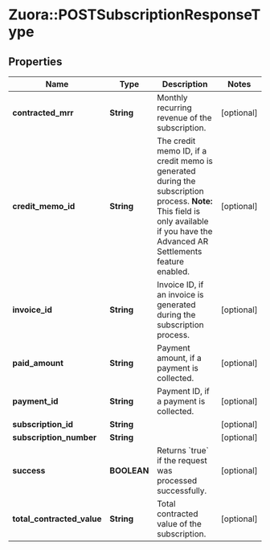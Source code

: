 # Zuora::POSTSubscriptionResponseType

## Properties
Name | Type | Description | Notes
------------ | ------------- | ------------- | -------------
**contracted_mrr** | **String** | Monthly recurring revenue of the subscription.  | [optional] 
**credit_memo_id** | **String** | The credit memo ID, if a credit memo is generated during the subscription process.  **Note:** This field is only available if you have the Advanced AR Settlements feature enabled.  | [optional] 
**invoice_id** | **String** | Invoice ID, if an invoice is generated during the subscription process.  | [optional] 
**paid_amount** | **String** | Payment amount, if a payment is collected.  | [optional] 
**payment_id** | **String** | Payment ID, if a payment is collected.  | [optional] 
**subscription_id** | **String** |  | [optional] 
**subscription_number** | **String** |  | [optional] 
**success** | **BOOLEAN** | Returns &#x60;true&#x60; if the request was processed successfully.  | [optional] 
**total_contracted_value** | **String** | Total contracted value of the subscription.  | [optional] 


